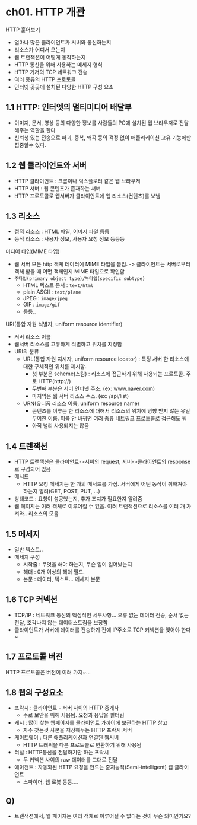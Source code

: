 # ch01. HTTP 개관
HTTP 훑어보기
* 얼마나 많은 클라이언트가 서버와 통신하는지
* 리소스가 어디서 오는지
* 웹 트랜잭션이 어떻게 동작하는지
* HTTP 통신을 위해 사용하는 메세지 형식
* HTTP 기저의 TCP 네트워크 전송
* 여러 종류의 HTTP 프로토콜
* 인터넷 곳곳에 설치된 다양한 HTTP 구성 요소

## 1.1 HTTP: 인터엣의 멀티미디어 배달부
* 이미지, 문서, 영상 등의 다양한 정보를 사람들의 PC에 설치된 웹 브라우저로 전달해주는 역할을 한다
* 신뢰성 있는 전송으로 파괴, 중복, 왜곡 등의 걱정 없이 애플리케이션 고유 기능에만 집중할수 있다.

## 1.2 웹 클라이언트와 서버
* HTTP 클라이언트 : 크롬이나 익스플로러 같은 웹 브라우저
* HTTP 서버 : 웹 콘텐츠가 존재하는 서버
* HTTP 프로토콜로 웹서버가 클라이언트에 웹 리소스(컨텐츠)를 보냄

## 1.3 리소스
* 정적 리소스 : HTML 파일, 이미지 파일 등등
* 동적 리소스 : 사용자 정보, 사용자 요청 정보 등등등

미디어 타입(MIME 타입)
* 웹 서버 모든 http 객체 데이터에 MIME 타입을 붙임. -> 클라이언트는 서버로부터 객체 받을 때 어떤 객체인지 MIME 타입으로 확인함
* `주타입(primary object type)/부타입(specific subtype)`
  * HTML 텍스트 문서 : `text/html`
  * plain ASCII : `text/plane`
  * JPEG : `image/jpeg`
  * GIF : `image/gif`
  * 등등..

URI(통합 자원 식별자, uniform resource identifier)
* 서버 리소스 이름
* 웹서버 리소스를 고유하게 식별하고 위치를 지정함
* URI의 분류
  * URL(통합 자원 지시자, uniform resource locator) : 특정 서버 한 리소스에 대한 구체적인 위치를 제시함.
    * 첫 부분은 scheme(스킴) : 리소스에 접근하기 위해 사용되는 프로토콜. 주로 HTTP(http://)
    * 두번째 부분은 서버 인터넷 주소. (ex: www.naver.com)
    * 마지막은 웹 서버 리소스 주소. (ex: /api/list)
  * URN(유니폼 리소스 이름, uniform resource name)
    * 콘텐츠를 이루는 한 리소스에 대해서 리소스의 위치에 영향 받지 않는 유일무이한 이름. 이름 안 바뀌면 여러 종류 네트워크 프로토콜로 접근해도 됨
    * 아직 널리 사용되지는 않음

## 1.4 트랜잭션
* HTTP 트랜잭션은 클라이언트->서버의 request, 서버->클라이언트의 response로 구성되어 있음
* 메서드
  * HTTP 요청 메세지는 한 개의 메서드를 가짐. 서버에게 어떤 동작이 취해져야 하는지 알려(GET, POST, PUT, ...)
* 상태코드 : 요청이 성공했는지, 추가 조치가 필요한지 알려줌
* 웹 페이지는 여러 객체로 이루어질 수 없음. 여러 트랜잭션으로 리소스를 여러 개 가져와.. 리소스의 모음

## 1.5 메세지
* 일반 텍스트..
* 메세지 구성
  * 시작줄 : 무엇을 해야 하는지, 무슨 일이 일어났는지
  * 헤더 : 0개 이상의 헤더 필드.
  * 본문 : 데이터, 텍스트... 메세지 본문

## 1.6 TCP 커넥션
* TCP/IP : 네트워크 통신의 핵심적인 세부사항... 오류 없는 데이터 전송, 순서 없는 전달, 조각나지 않는 데이터스트림을 보장함
* 클라이언트가 서버에 데이터를 전송하기 전에 IP주소로 TCP 커넥션을 맺어야 한다~

## 1.7 프로토콜 버전
HTTP 프로토콜은 버전이 여러 가지~...

## 1.8 웹의 구성요소
* 프락시 : 클라이언트 - 서버 사이의 HTTP 중개사
  * 주로 보안을 위해 사용됨. 요청과 응답을 필터링
* 캐시 : 많이 찾는 웹페이지를 클라이언트 가까이에 보관하는 HTTP 창고
  * 자주 찾는것 사본을 저장해두는 HTTP 프락시 서버
* 게이트웨이 : 다른 애플리케이션과 연결된 웹서버
  * HTTP 트래픽을 다른 프로토콜로 변환하기 위해 사용됨
* 터널 : HTTP통신을 전달하기만 하는 프락시
  * 두 커넥션 사이의 raw 데이터를 그대로 전달
* 에이전트 : 자동화된 HTTP 요청을 만드는 준지능적(Semi-intelligent) 웹 클라이언트
  * 스파이더, 웹 로봇 등등....

## Q)
* 트랜잭션에서, 웹 페이지는 여러 객체로 이루어질 수 없다는 것이 무슨 의미인가요?